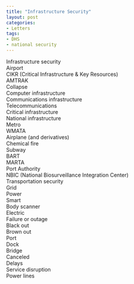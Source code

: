 ```yaml
---
title: "Infrastructure Security"
layout: post
categories:
- Letters
tags:
- DHS
- national security
---
```


Infrastructure security  
Airport  
CIKR (Critical Infrastructure &amp; Key Resources)  
AMTRAK  
Collapse  
Computer infrastructure  
Communications infrastructure  
Telecommunications  
Critical infrastructure  
National infrastructure  
Metro  
WMATA  
Airplane (and derivatives)  
Chemical fire  
Subway  
BART  
MARTA  
Port Authority  
NBIC (National Biosurveillance Integration Center)  
Transportation security  
Grid  
Power  
Smart  
Body scanner  
Electric  
Failure or outage  
Black out  
Brown out  
Port  
Dock  
Bridge  
Canceled  
Delays  
Service disruption  
Power lines